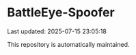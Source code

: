 # BattleEye-Spoofer

Last updated: 2025-07-15 23:05:18

This repository is automatically maintained.
